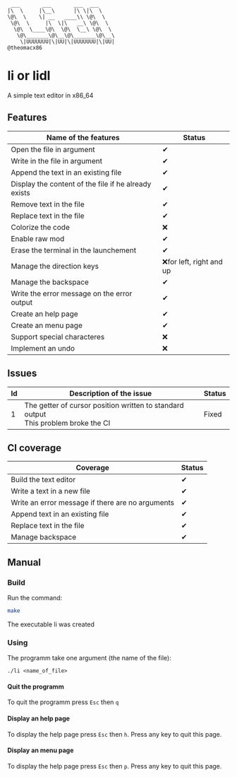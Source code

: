 ```
 ___       ___       ___  ___
|\  \     |\__\      |\ \|\  \
\@\  \    \| __   ____\\ \@\  \
 \@\  \     |\  \|\   __\ \@\  \
  \@\  \____\@\  \@\  \__\ \@\  \
   \@\_______\@\__\@\_______\@\__\
    \|UUUUUUU|\|UU|\|UUUUUUU|\|UU|
@theomacx86
```

# li or lidl
A simple text editor in x86_64

## Features

|Name of the features| Status |
|---|---|
|Open the file in argument|✔|
|Write in the file in argument|✔|
|Append the text in an existing file|✔|
|Display the content of the file if he already exists|✔|
|Remove text in the file|✔|
|Replace text in the file|✔|
|Colorize the code|❌|
|Enable raw mod|✔|
|Erase the terminal in the launchement|✔|
|Manage the direction keys|❌for left, right and up|
|Manage the backspace|✔|
|Write the error message on the error output|✔|
|Create an help page|✔|
|Create an menu page|✔|
|Support special characteres|❌|
|Implement an undo|❌|

## Issues

|Id|Description of the issue | Status |
|-|-------|---|
|1|The getter of cursor position written to standard output<br>This problem broke the CI|Fixed|

## CI coverage

|Coverage| Status |
|---|---|
|Build the text editor|✔|
|Write a text in a new file|✔|
|Write an error message if there are no arguments|✔|
|Append text in an existing file|✔|
|Replace text in the file|✔|
|Manage backspace|✔|

## Manual

### Build

Run the command:

```sh
make
```

The executable li was created

### Using

The programm take one argument (the name of the file):

```
./li <name_of_file>
```

#### Quit the programm

To quit the programm press `Esc` then `q`

#### Display an help page

To display the help page press `Esc` then `h`. Press any key to quit this page.

#### Display an menu page

To display the help page press `Esc` then `p`. Press any key to quit this page.
